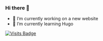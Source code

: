 ### Hi there 👋

- 🔭 I’m currently working on a new website
- 🌱 I’m currently learning Hugo

[![Visits Badge](https://badges.pufler.dev/visits/MarkDarwin/markdarwinpublic)](https://badges.pufler.dev)




<!--
**MarkDarwin/markdarwin** is a ✨ _special_ ✨ repository because its `README.md` (this file) appears on your GitHub profile.

Here are some ideas to get you started:

- 🔭 I’m currently working on ...
- 🌱 I’m currently learning ...
- 👯 I’m looking to collaborate on ...
- 🤔 I’m looking for help with ...
- 💬 Ask me about ...
- 📫 How to reach me: ...
- 😄 Pronouns: ...
- ⚡ Fun fact: ...
-->
